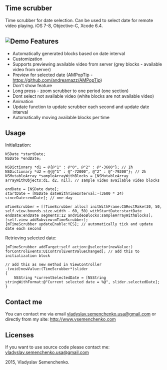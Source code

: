 Time scrubber
----------
Time scrubber for date selection. Can be used to select date for remote video playing. iOS 7-8, Objective-C, Xcode 6.4.

   ![Demo](https://dl.dropbox.com/s/flxvev4qlkt8djx/timescrubber_demo.gif)
Features
-------------

 - Automatically generated blocks based on date interval
 - Customization
 - Supports previewing available video from server (grey blocks - available video from server)
 - Preview for selected date (AMPopTip - https://github.com/andreamazz/AMPopTip)
 - Don't show feature
 - Long press - zoom scrubber to one period (one section)
 - Dont select not available video (white blocks are not available video)
 - Animation
 - Update function to update scrubber each second and update date interval
 - Automatically moving available blocks per time

Usage
-------------
Initialization:

    NSDate *startDate;
    NSDate *endDate;

    NSDictionary *d1 = @{@"1" : @"0", @"2" : @"-3600"}; // 1h
    NSDictionary *d2 = @{@"1" : @"-72000", @"2" : @"-79200"}; // 2h
    NSMutableArray *sampleArrayWithBlocks = [NSMutableArray arrayWithObjects:d1, d2, nil]; // sample video available video blocks

    endDate = [NSDate date];
    startDate = [NSDate dateWithTimeInterval:-(3600 * 24) sinceDate:endDate]; // one day
    
    mTimeScrubber = [[TimeScrubber alloc] initWithFrame:CGRectMake(30, 50, self.view.bounds.size.width - 60, 50) withStartDate:startDate endDate:endDate segments:12 andVideoBlocks:sampleArrayWithBlocks];
    [self.view addSubview:mTimeScrubber];
    [mTimeScrubber updateEnable:YES]; // automatically tick and update date each second

Retrieving selected date:

    [mTimeScrubber addTarget:self action:@selector(newValue:) forControlEvents:UIControlEventValueChanged]; // add this to initialization block

	// add this as new method in ViewController
    -(void)newValue:(TimeScrubber*)slider
	{
		NSString *currentSelectedDate = [NSString stringWithFormat:@"Current selected date = %@", slider.selectedDate];
	}
    
Contact me
-------------
You can contact me via email vladyslav.semenchenko.usa@gmail.com or directly from my site: http://www.vsemenchenko.com

Licenses
-------------
If you want to use source code please contact me: vladyslav.semenchenko.usa@gmail.com

2015, Vladyslav Semenchenko.
